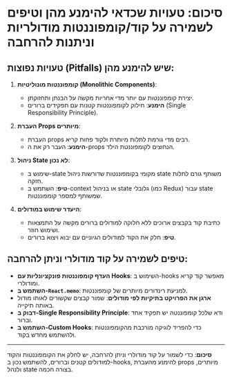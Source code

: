 # סיכום: טעויות שכדאי להימנע מהן וטיפים לשמירה על קוד/קומפוננטות מודולריות וניתנות להרחבה

## טעויות נפוצות (Pitfalls) שיש להימנע מהן:
1. **קומפוננטות מונוליטיות (Monolithic Components)**:
   - יצירת קומפוננטות עם יותר מדי אחריות מקשה על הבנתן ותחזוקתן.
   - **הימנע**: חילוק לקומפוננטות קטנות עם תפקידים ברורים (Single Responsibility Principle).

2. **העברת Props מיותרים**:
   - העברת props רבים מדי גורמת לתלות מיותרת ולקוד פחות קריא.
   - **הימנע**: העבר רק את ה-props הנחוצים לקומפוננטת הילד.

3. **ניהול State לא נכון**:
   - שימוש ב-state מקומי בקומפוננטות שדורשות ניהול state משותף גורם לתלות חזקה.
   - **טיפ**: השתמש ב-context או בניהול state גלובלי (כמו Redux) עבור state שמשותף למספר קומפוננטות.

4. **היעדר שימוש במודולים**:
   - כתיבת קוד בקבצים ארוכים ללא חלוקה למודולים ברורים מקשה על התמצאות ושימוש חוזר.
   - **טיפ**: חלק את הקוד למודולים הגיוניים עם יבוא ויצוא ברורים.

## טיפים לשמירה על קוד מודולרי וניתן להרחבה:
- **העדף קומפוננטות פונקציונליות עם Hooks**: השימוש ב-hooks מאפשר קוד קריא ומודולרי.
- **השתמש ב-`React.memo`**: למניעת רינדורים מיותרים של קומפוננטות.
- **ארגן את הפרויקט בתיקיות לפי מודולים**: שמור קבצים שקשורים לאותו מודול באותה תיקייה.
- **דבוק ב-Single Responsibility Principle**: ודא שלכל קומפוננטה יש תפקיד אחד וברור.
- **השתמש ב-Custom Hooks**: כדי להפריד לוגיקה מורכבת מהקומפוננטות ולהשתמש מחדש בקוד.

---

**סיכום**: כדי לשמור על קוד מודולרי וניתן להרחבה, יש לחלק את הקומפוננטות והקוד למודולים קטנים וברורים, להשתמש נכון ב-hooks, להימנע מהעברת props מיותרים, ולנהל state בצורה חכמה.